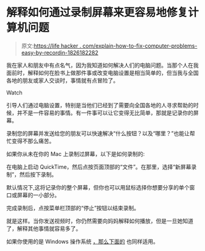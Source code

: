 # 解释如何通过录制屏幕来更容易地修复计算机问题

> 原文:[https://life hacker . com/explain-how-to-fix-computer-problems-easy-by-recordin-1826182282](https://lifehacker.com/explain-how-to-fix-computer-problems-easier-by-recordin-1826182282)

我在家人和朋友中有点名气，因为我知道如何解决人们的电脑问题。当那个人在我面前时，解释如何在脸书上做那件事或改变电脑设置是相当简单的，但当我与全国各地的朋友或家人交谈时，事情就有点冒险了。

Watch

引导人们通过电脑设置，特别是当他们已经到了需要向全国各地的人寻求帮助的时候，并不是一件容易的事情。有一件事可以让它变得无比简单，那就是记录你的屏幕。

录制您的屏幕并发送给您的朋友可以快速解决“什么按钮？以及“哪里？”也能让帮忙变得不那么痛苦。

如果你从未在你的 Mac 上录制过屏幕，以下是如何录制的:

在电脑上启动 QuickTime，然后点按页面顶部的“文件”。在那里，选择“新屏幕录制”，然后按下录制。

默认情况下,这将记录你的整个屏幕，但你也可以用鼠标选择你想要分享的单个窗口或屏幕的一小部分。

完成录制后，点按菜单栏顶部的“停止”按钮以结束录制。

就是这样。当你发送视频时，你仍然需要向妈妈解释如何播放，但是一旦她知道了，解释其他事情就容易多了。

如果你使用的是 Windows 操作系统 [，那么下面的](https://www.laptopmag.com/articles/how-to-video-screen-capture-windows-10) 也同样适用。